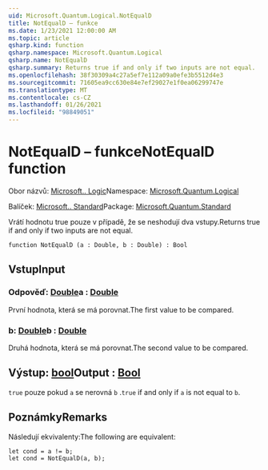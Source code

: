 ```yaml
---
uid: Microsoft.Quantum.Logical.NotEqualD
title: NotEqualD – funkce
ms.date: 1/23/2021 12:00:00 AM
ms.topic: article
qsharp.kind: function
qsharp.namespace: Microsoft.Quantum.Logical
qsharp.name: NotEqualD
qsharp.summary: Returns true if and only if two inputs are not equal.
ms.openlocfilehash: 38f30309a4c27a5ef7e112a09a0efe3b5512d4e3
ms.sourcegitcommit: 71605ea9cc630e84e7ef29027e1f0ea06299747e
ms.translationtype: MT
ms.contentlocale: cs-CZ
ms.lasthandoff: 01/26/2021
ms.locfileid: "98849051"
---
```

# <a name="notequald-function"></a><span data-ttu-id="33057-102">NotEqualD – funkce</span><span class="sxs-lookup"><span data-stu-id="33057-102">NotEqualD function</span></span>

<span data-ttu-id="33057-103">Obor názvů: [Microsoft.. Logic](xref:Microsoft.Quantum.Logical)</span><span class="sxs-lookup"><span data-stu-id="33057-103">Namespace: [Microsoft.Quantum.Logical](xref:Microsoft.Quantum.Logical)</span></span>

<span data-ttu-id="33057-104">Balíček: [Microsoft.. Standard](https://nuget.org/packages/Microsoft.Quantum.Standard)</span><span class="sxs-lookup"><span data-stu-id="33057-104">Package: [Microsoft.Quantum.Standard](https://nuget.org/packages/Microsoft.Quantum.Standard)</span></span>


<span data-ttu-id="33057-105">Vrátí hodnotu true pouze v případě, že se neshodují dva vstupy.</span><span class="sxs-lookup"><span data-stu-id="33057-105">Returns true if and only if two inputs are not equal.</span></span>

```qsharp
function NotEqualD (a : Double, b : Double) : Bool
```


## <a name="input"></a><span data-ttu-id="33057-106">Vstup</span><span class="sxs-lookup"><span data-stu-id="33057-106">Input</span></span>

### <a name="a--double"></a><span data-ttu-id="33057-107">Odpověď: [Double](xref:microsoft.quantum.lang-ref.double)</span><span class="sxs-lookup"><span data-stu-id="33057-107">a : [Double](xref:microsoft.quantum.lang-ref.double)</span></span>

<span data-ttu-id="33057-108">První hodnota, která se má porovnat.</span><span class="sxs-lookup"><span data-stu-id="33057-108">The first value to be compared.</span></span>


### <a name="b--double"></a><span data-ttu-id="33057-109">b: [Double](xref:microsoft.quantum.lang-ref.double)</span><span class="sxs-lookup"><span data-stu-id="33057-109">b : [Double](xref:microsoft.quantum.lang-ref.double)</span></span>

<span data-ttu-id="33057-110">Druhá hodnota, která se má porovnat.</span><span class="sxs-lookup"><span data-stu-id="33057-110">The second value to be compared.</span></span>



## <a name="output--bool"></a><span data-ttu-id="33057-111">Výstup: [bool](xref:microsoft.quantum.lang-ref.bool)</span><span class="sxs-lookup"><span data-stu-id="33057-111">Output : [Bool](xref:microsoft.quantum.lang-ref.bool)</span></span>

<span data-ttu-id="33057-112">`true` pouze pokud `a` se nerovná `b` .</span><span class="sxs-lookup"><span data-stu-id="33057-112">`true` if and only if `a` is not equal to `b`.</span></span>

## <a name="remarks"></a><span data-ttu-id="33057-113">Poznámky</span><span class="sxs-lookup"><span data-stu-id="33057-113">Remarks</span></span>

<span data-ttu-id="33057-114">Následují ekvivalenty:</span><span class="sxs-lookup"><span data-stu-id="33057-114">The following are equivalent:</span></span>

```qsharp
let cond = a != b;
let cond = NotEqualD(a, b);
```